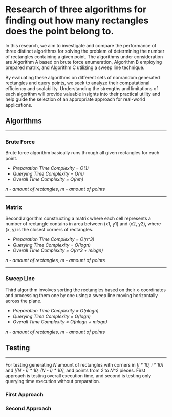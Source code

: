 # Research of three algorithms for finding out how many rectangles does the point belong to.

In this research, we aim to investigate and compare the performance of three 
distinct algorithms for solving the problem of determining the number of 
rectangles containing a given point. The algorithms under consideration are 
Algorithm A based on brute force enumeration, Algorithm B employing prepared matrix, and Algorithm 
C utilizing a sweep line technique.

By evaluating these algorithms on different sets of nonrandom generated rectangles and query points,
we seek to analyze their computational efficiency and scalability. Understanding 
the strengths and limitations of each algorithm will provide valuable insights into their 
practical utility and help guide the selection of an appropriate approach for real-world applications.

## Algorithms

---------
### Brute Force

Brute force algorithm basically runs through all given rectangles for each point.

- *Preparation Time Complexity = O(1)*
- *Querying Time Complexity = O(n)*
- *Overall Time Complexity = O(nm)*

*n - amount of rectangles,*
*m - amount of points*

---------

### Matrix 

Second algorithm constructing a matrix where each cell represents a number of rectangle contains in area between
(x1, y1) and (x2, y2), where (x, y) is the closest corners of rectangles.

- *Preparation Time Complexity = O(n^3)*
- *Querying Time Complexity = O(logn)*
- *Overall Time Complexity = O(n^3 + mlogn)*

*n - amount of rectangles,*
*m - amount of points*

---------

### Sweep Line 

Third algorithm involves sorting the rectangles based on their x-coordinates and processing them one
by one using a sweep line moving horizontally across the plane.

- *Preparation Time Complexity = O(nlogn)*
- *Querying Time Complexity = O(logn)*
- *Overall Time Complexity = O(nlogn + mlogn)*

*n - amount of rectangles,*
*m - amount of points*

## Testing

----------

For testing generating *N* amount of rectangles with corners in *[i * 10, i * 10]* and *[(N - i) * 10, (N - i) * 10]*,
and points from *2* to *N^2* pieces. First approach is testing overall execution time, and second is testing only 
querying time execution without preparation.

### First Approach

### Second Approach